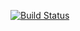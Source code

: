 [![Build Status](https://travis-ci.com/ConnieLuong/cse110-lab5.svg?branch=master)](https://travis-ci.com/ConnieLuong/cse110-lab5)
